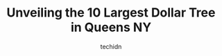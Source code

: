 ---
layout: ampstory
image: https://i0.wp.com/www.depkes.org/wp-content/uploads/2023/06/dollar-tree-0-in-queens-ny-1685965494.jpeg?resize=640,853
author: techidn
featured: false
description: Discover the impressive array of Dollar Tree options in Queens NY, where you can find 10 of the largest Dollar Tree establishments in the area. From renowned classics to hidden gems, Queens 
title: Unveiling the 10 Largest Dollar Tree in Queens NY
cover:
   title: Unveiling the 10 Largest Dollar Tree in Queens NY
   subtitle: Rickpate
   background: https://www.depkes.org/wp-content/uploads/2023/06/dollar-tree-0-in-queens-ny-1685965494.jpeg

pages: 
 - layout: thirds
   top: <h1>#1 Dollar Tree</h1>
   bottom: "<p>Daughter had one wish - visit dollar three when in NYC. Coming from the Netherlands I had some action vibes with the place but overall a good experience. Good place to b</p>"
   background: https://www.depkes.org/wp-content/uploads/2023/06/dollar-tree-1-in-queens-ny-1685965495.jpeg
   backgroundblur: true
 - layout: thirds
   top: <h1>#2 Dollar Tree</h1>
   bottom: "<p>34-45 Francis Lewis Blvd, Queens, NY 11358, United States</p>"
   background: https://www.depkes.org/wp-content/uploads/2023/06/dollar-tree-2-in-queens-ny-1685965495.jpeg
   cta:
      link: https://www.depkes.org/blog/unveiling-the-10-largest-dollar-tree-in-queens-ny/
      text: Unveiling the 10 Largest Dollar Tree in Queens NY
 - layout: thirds
   top: <h1>#3 Dollar Tree</h1>
   bottom: "<p>105-18 Rockaway Blvd, Queens, NY 11417, United States</p>"
   background: https://www.depkes.org/wp-content/uploads/2023/06/dollar-tree-3-in-queens-ny-1685965495.jpeg
   cta:
      link: https://www.depkes.org/blog/unveiling-the-10-largest-dollar-tree-in-queens-ny/
      text: Unveiling the 10 Largest Dollar Tree in Queens NY
 - layout: thirds
   top: <h1>#4 Dollar Tree</h1>
   bottom: "<p>31-72 31st St, Queens, NY 11106, United States</p>"
   background: https://images.unsplash.com/photo-1597773150796-e5c14ebecbf5?ixlib=rb-4.0.3&ixid=MnwxMjA3fDB8MHxwaG90by1wYWdlfHx8fGVufDB8fHx8&auto=format&fit=crop&w=640&h=853&q=80
   cta:
      link: https://www.depkes.org/blog/unveiling-the-10-largest-dollar-tree-in-queens-ny/
      text: Unveiling the 10 Largest Dollar Tree in Queens NY
 - layout: thirds
   top: <h1>#5 Dollar Tree</h1>
   bottom: "<p>51-02 Northern Blvd, Queens, NY 11377, United States</p>"
   background: https://images.unsplash.com/photo-1546497974-b213c9efb599?ixlib=rb-4.0.3&ixid=MnwxMjA3fDB8MHxwaG90by1wYWdlfHx8fGVufDB8fHx8&auto=format&fit=crop&w=640&h=853&q=80
   cta:
      link: https://www.depkes.org/blog/unveiling-the-10-largest-dollar-tree-in-queens-ny/
      text: Unveiling the 10 Largest Dollar Tree in Queens NY
 - layout: thirds
   top: <h1>#6 Dollar Tree</h1>
   bottom: "<p>131-09 101st Ave, Queens, NY 11419, United States</p>"
   background: https://images.unsplash.com/photo-1484589065579-248aad0d8b13?ixlib=rb-4.0.3&ixid=MnwxMjA3fDB8MHxwaG90by1wYWdlfHx8fGVufDB8fHx8&auto=format&fit=crop&w=640&h=853&q=80
   cta:
      link: https://www.depkes.org/blog/unveiling-the-10-largest-dollar-tree-in-queens-ny/
      text: Unveiling the 10 Largest Dollar Tree in Queens NY
 - layout: thirds
   top: <h1>#7 Dollar Tree</h1>
   bottom: "<p>7802 Metropolitan Ave, Queens, NY 11379, United States</p>"
   background: https://images.unsplash.com/photo-1595364397663-fca4f075d796?ixlib=rb-4.0.3&ixid=MnwxMjA3fDB8MHxwaG90by1wYWdlfHx8fGVufDB8fHx8&auto=format&fit=crop&w=640&h=853&q=80
   cta:
      link: https://www.depkes.org/blog/unveiling-the-10-largest-dollar-tree-in-queens-ny/
      text: Unveiling the 10 Largest Dollar Tree in Queens NY
 - layout: thirds
   middle: Continue reading...
   background: https://images.unsplash.com/photo-1488554378835-f7acf46e6c98?ixlib=rb-4.0.3&ixid=MnwxMjA3fDB8MHxwaG90by1wYWdlfHx8fGVufDB8fHx8&auto=format&fit=crop&w=640&h=853&q=80
   cta:
      link: https://www.depkes.org/blog/unveiling-the-10-largest-dollar-tree-in-queens-ny/
      text: Unveiling the 10 Largest Dollar Tree in Queens NY
      
---
